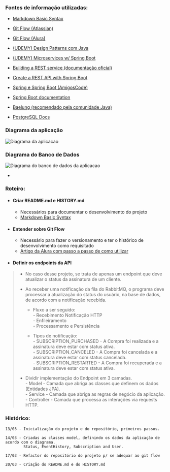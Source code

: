 ### Fontes de informação utilizadas:

- [Markdown Basic Syntax](https://www.markdownguide.org/basic-syntax)  


- [Git Flow (Atlassian)](https://www.atlassian.com/git/tutorials/comparing-workflows/gitflow-workflow)
- [Git Flow (Alura)](https://www.alura.com.br/artigos/git-flow-o-que-e-como-quando-utilizar)


- [(UDEMY) Design Patterns com Java](https://www.udemy.com/course/curso-design-patterns-java)  
- [(UDEMY) Microservices w/ Spring Boot](https://www.udemy.com/course/microservices-with-spring-boot-and-spring-cloud)
- [Building a REST service (documentação oficial)](https://spring.io/guides/tutorials/rest/)  
- [Create a REST API with Spring Boot](https://www.makeuseof.com/rest-api-spring-boot-create/)
- [Spring e Spring Boot (AmigosCode)](https://amigoscode.com/p/spring-boot)  
- [Spring Boot documentation](https://spring.io/guides/tutorials/)  
- [Baelung (recomendado pela comunidade Java)](https://www.baeldung.com/spring-boot-start)
- [PostgreSQL Docs](https://www.postgresql.org/docs/current/)
 
### Diagrama da aplicação 
![Diagrama da aplicacao](https://i.imgur.com/AYUK9QJ.png)

### Diagrama do Banco de Dados
![Diagrama do banco de dados da aplicacao](https://i.imgur.com/KQSMxAJ.png)
  
  
  -
  
### Roteiro:


- #### Criar README.md e HISTORY.md 
  - Necessários para documentar o desenvolvimento do projeto
  - [Markdown Basic Syntax](https://www.markdownguide.org/basic-syntax)

- #### Entender sobre Git Flow  
  - Necessário para fazer o versionamento e ter o histórico de desenvolvimento como requisitado 
  - [Artigo da Alura com passo a passo de como utilizar](https://www.alura.com.br/artigos/git-flow-o-que-e-como-quando-utilizar)


- #### Definir os endpoints da API  
>  - No caso desse projeto, se trata de apenas um endpoint que deve atualizar o status da assinatura de um cliente. 
>  - Ao receber uma notificação da fila do RabbitMQ, o programa deve processar a atualização do status do usuário, na base de dados, de acordo com a notificação recebida.
>    
>
>    - Fluxo a ser seguido:  
          - Recebimento Notificação HTTP  
          - Enfileiramento  
          - Processamento e Persistência
> 
> 
>    -  Tipos de notificação:  
          -  SUBSCRIPTION_PURCHASED - A Compra foi realizada e a assinatura deve estar com status ativa.  
          -  SUBSCRIPTION_CANCELED - A Compra foi cancelada e a assinatura deve estar com status cancelada.  
          -  SUBSCRIPTION_RESTARTED - A Compra foi recuperada e a assinatura deve estar com status ativa.  
>	
>	
>	- Dividir implementação do Endpoint em 3 camadas.    
		-  Model - Camada que abriga as classes que definem os dados (Entidades JPA).  
		-  Service - Camada que abriga as regras de negócio da aplicação.   
		-  Controller - Camada que processa as interações via requests HTTP.  


### Histórico: 

    13/03 - Inicialização do projeto e do repositório, primeiros passos.

	14/03 - Criadas as classes model, definindo os dados da aplicação de acordo com o diagrama.
            Status, EventHistory, Subscription and User.
	
    17/03 - Refactor do repositório do projeto p/ se adequar ao git flow

    20/03 - Criação do README.md e do HISTORY.md